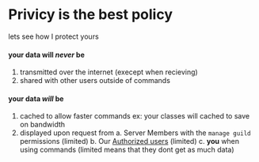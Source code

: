 # Privicy is the best policy
lets see how I protect yours
#### your data will *never* be
1. transmitted over the internet (execept when recieving)
2. shared with other users outside of commands

#### your data *will* be
1. cached to allow faster commands 
	ex: your classes will cached to save on bandwidth
2. displayed upon request from
	a. Server Members with the `manage guild` permissions (limited)
	b. Our [Authorized users](util.js#L15) (limited)
	c. **you** when using commands
	(limited means that they dont get as much data)